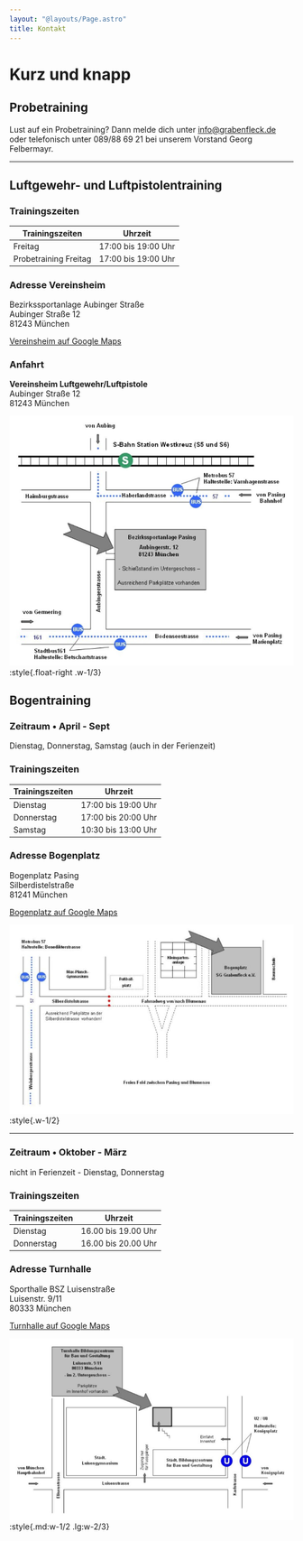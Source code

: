 ```yaml
---
layout: "@layouts/Page.astro"
title: Kontakt
---
```


# Kurz und knapp

## Probetraining

Lust auf ein Probetraining? Dann melde dich unter [info@grabenfleck.de](mailto:info@grabenfleck.de) oder telefonisch unter 089/88 69 21 bei unserem Vorstand Georg Felbermayr.

---

## Luftgewehr- und Luftpistolentraining

### Trainingszeiten

| Trainingszeiten       | Uhrzeit             |
| --------------------- | ------------------- |
| Freitag               | 17:00 bis 19:00 Uhr |
| Probetraining Freitag | 17:00 bis 19:00 Uhr |

### Adresse Vereinsheim

Bezirkssportanlage Aubinger Straße\
Aubinger Straße 12\
81243 München

<i class="bi bi-geo-alt"></i> [Vereinsheim auf Google Maps](https://maps.app.goo.gl/EmvyStMU6MaJYw6e8)

### Anfahrt

**Vereinsheim Luftgewehr/Luftpistole**\
Aubinger Straße 12\
81243 München

![](/images/uploads/anfahrt-kugelschuetzen.jpg):style{.float-right .w-1/3}

## Bogentraining

### Zeitraum • April - Sept

Dienstag, Donnerstag, Samstag (auch in der Ferienzeit)

### Trainingszeiten

| Trainingszeiten | Uhrzeit             |
| --------------- | ------------------- |
| Dienstag        | 17:00 bis 19:00 Uhr |
| Donnerstag      | 17:00 bis 20:00 Uhr |
| Samstag         | 10:30 bis 13:00 Uhr |

### Adresse Bogenplatz

Bogenplatz Pasing\
Silberdistelstraße\
81241 München

<i class="bi bi-geo-alt"></i> [Bogenplatz auf Google Maps](https://maps.app.goo.gl/WEcgBWoPgvcRTSW5A)

![Plan zum Bogenplatz](/images/uploads/anfahrt-bogen-sommer.jpg):style{.w-1/2}

---

### Zeitraum • Oktober - März

nicht in Ferienzeit - Dienstag, Donnerstag

### Trainingszeiten

| Trainingszeiten | Uhrzeit             |
| --------------- | ------------------- |
| Dienstag        | 16.00 bis 19.00 Uhr |
| Donnerstag      | 16.00 bis 20.00 Uhr |

### Adresse Turnhalle

Sporthalle BSZ Luisenstraße\
Luisenstr. 9/11\
80333 München

<i class="bi bi-geo-alt"></i> [Turnhalle auf Google Maps](https://maps.app.goo.gl/YtKrHWjMFgvDUe826)

![Wegbeschreibung zur Turnhalle](/images/uploads/anfahrt-bogen-winter.jpg):style{.md:w-1/2 .lg:w-2/3}
